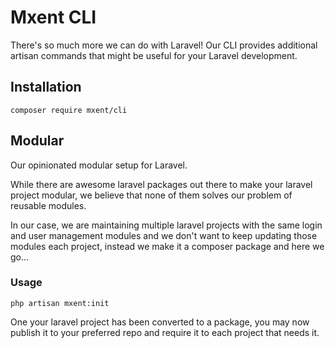 # Mxent CLI

There's so much more we can do with Laravel!
Our CLI provides additional artisan commands that might be useful for your Laravel development.

## Installation

    composer require mxent/cli

## Modular

Our opinionated modular setup for Laravel.

While there are awesome laravel packages out there to make your laravel project modular, we believe that none of them solves our problem of reusable modules.

In our case, we are maintaining multiple laravel projects with the same login and user management modules and we don't want to keep updating those modules each project, instead we make it a composer package and here we go...

### Usage

    php artisan mxent:init

One your laravel project has been converted to a package, you may now publish it to your preferred repo and require it to each project that needs it.